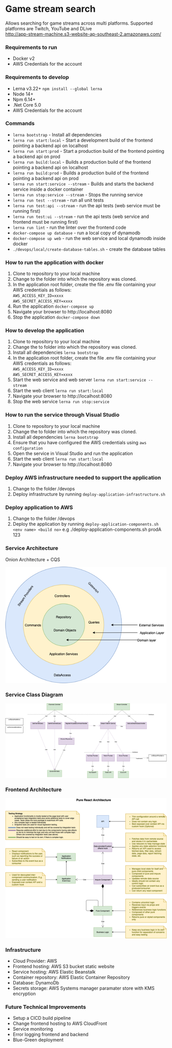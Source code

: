 # Game stream search
Allows searching for game streams across multi platforms.  Supported platforms are Twitch, YouTube and DLive  
http://app-stream-machine.s3-website-ap-southeast-2.amazonaws.com/

### Requirements to run
* Docker v2
* AWS Credentials for the account

### Requirements to develop
* Lerna v3.22+ `npm install --global lerna`
* Node 14+
* Npm 6.14+
* .Net Core 5.0
* AWS Credentials for the account

### Commands
* `lerna bootstrap` - Install all dependencies
* `lerna run start:local` - Start a development build of the frontend pointing a backend api on localhost
* `lerna run start:prod` - Start a production build of the frontend pointing a backend api on prod
* `lerna run build:local` - Builds a production build of the frontend pointing a backend api on localhost
* `lerna run build:prod` - Builds a production build of the frontend pointing a backend api on prod
* `lerna run start:service --stream` - Builds and starts the backend service inside a docker container
* `lerna run stop:service --stream` - Stops the running service
* `lerna run test --stream` - run all unit tests
* `lerna run test:api --stream` - run the api tests (web service must be running first)
* `lerna run test:ui --stream` - run the api tests (web service and frontend must be running first)
* `lerna run lint` - run the linter over the frontend code
* `docker-compose up database` - run a local copy of dynamodb
* `docker-compose up web` - run the web service and local dynamodb inside docker
* `./devops/local/create-database-tables.sh` - create the database tables

### How to run the application with docker
1. Clone to repository to your local machine
2. Change to the folder into which the repository was cloned.
3. In the application root folder, create the file .env file containing your AWS credentials as follows:  
     `AWS_ACCESS_KEY_ID=xxxx`  
     `AWS_SECRET_ACCESS_KEY=xxxx`
4. Run the application `docker-compose up`
5. Navigate your browser to http://localhost:8080
6. Stop the application `docker-compose down`

### How to develop the application
1. Clone to repository to your local machine
2. Change the to folder into which the repository was cloned.
3. Install all dependencies `lerna bootstrap`
4. In the application root folder, create the file .env file containing your AWS credentials as follows:  
     `AWS_ACCESS_KEY_ID=xxxx`  
     `AWS_SECRET_ACCESS_KEY=xxxx`
5. Start the web service and web server `lerna run start:service --stream`
6. Start the web client `lerna run start:local`
7. Navigate your browser to http://localhost:8080
8. Stop the web service `lerna run stop:service`

### How to run the service through Visual Studio
1. Clone to repository to your local machine
2. Change the to folder into which the repository was cloned.
3. Install all dependencies `lerna bootstrap`
4. Ensure that you have configured the AWS credentials using `aws configuration`
5. Open the service in Visual Studio and run the application
6. Start the web client `lerna run start:local`
7. Navigate your browser to http://localhost:8080

### Deploy AWS infrastructure needed to support the application
1. Change to the folder /devops
2. Deploy infrastructure by running ```deploy-application-infrastructure.sh```

### Deploy application to AWS
1. Change to the folder /devops
2. Deploy the application by running ```deploy-application-components.sh <env name> <build no>``` e.g ./deploy-application-components.sh prodA 123

### Service Architecture
Onion Architecture + CQS

![alt text](https://github.com/kerryconvery/game-stream-search-public/blob/master/documentation/Game-Stream-Search-Architecture.png?raw=true)

### Service Class Diagram
![alt text](https://github.com/kerryconvery/game-stream-search-public/blob/master/documentation/Game-Stream-Service-Class-Diagram.png?raw=true)

### Frontend Architecture

![alt text](https://github.com/kerryconvery/game-stream-search-public/blob/master/documentation/React-Architecture.png?raw=true)


### Infrastructure
* Cloud Provider: AWS
* Frontend hosting: AWS S3 bucket static website
* Service hosting: AWS Elastic Beanstalk
* Container repository: AWS Elastic Container Repository
* Database: DynamoDb
* Secrets storage: AWS Systems manager paramater store with KMS encryption

### Future Technical Improvements
* Setup a CICD build pipeline
* Change frontend hosting to AWS CloudFront
* Service monitoring
* Error logging frontend and backend
* Blue-Green deployment
